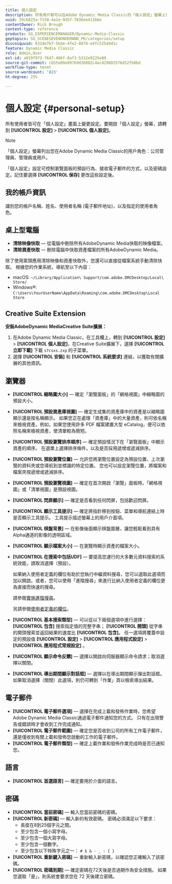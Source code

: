 ```yaml
---
title: 個人設定
description: 所有用戶都可以在Adobe Dynamic Media Classic的「個人設定」螢幕上更改設定。
uuid: 29cb825a-f158-4a1e-9d5f-7636ee411b6e
contentOwner: Rick Brough
content-type: reference
products: SG_EXPERIENCEMANAGER/Dynamic-Media-Classic
geptopics: SG_SCENESEVENONDEMAND_PK/categories/setup
discoiquuid: 6314e7b7-5bde-4fe2-8674-e4fc525d4d1c
feature: Dynamic Media Classic
role: Admin,User
exl-id: a019f973-7647-466f-8af3-5312e9225e89
source-git-commit: cb55e09a997b9d36002c4ac429603576d52fb8bd
workflow-type: tm+mt
source-wordcount: '823'
ht-degree: 25%

---
```


# 個人設定 {#personal-setup}

所有使用者皆可在「個人設定」畫面上變更設定。要開啟「個人設定」螢幕，請轉到 **[!UICONTROL 設定]** > **[!UICONTROL 個人設定]**。

>[!NOTE]
>
>「個人設定」螢幕列出您在Adobe Dynamic Media Classic的用戶角色：公司管理員、管理員或用戶。

「個人設定」設定可控制瀏覽面板的預設行為、接收電子郵件的方式，以及密碼設定。記住要選擇 **[!UICONTROL 保存]** 更改這些設定後。

## 我的帳戶資訊

識別您的帳戶名稱、姓名、使用者名稱 (電子郵件地址)，以及指定的使用者角色。

## 桌上型電腦

* **清除映像快取**  — 從電腦中刪除所有AdobeDynamic Media快取的映像檔案。
* **清除資產快取**  — 刪除電腦中快取資產檔案的所有AdobeDynamic Media。

除了使用案頭應用清除映像和資產快取外，您還可以直接從檔案系統手動清除快取。 根據您的作業系統，導航至以下內容：

* macOS: `~/Library/Application\ Support/com.adobe.DMCDesktop/Local\ Store/`
* Windows®: `C:\Users\YourUserName\AppData\Roaming\com.adobe.DMCDesktop\Local Store`

## Creative Suite Extension

**安裝AdobeDynamic MediaCreative Suite擴展：**

1. 在Adobe Dynamic Media Classic，在工具欄上，轉到 **[!UICONTROL 設定]** > **[!UICONTROL 個人設定]**，在Creative Suite擴展下，選擇 **[!UICONTROL 立即下載]** 下載 `s7csxs.zxp` 的子菜單。
1. 選擇 **[!UICONTROL 安裝]** 和 **[!UICONTROL 系統要求]** 連結，以獲取有關擴展的其他資訊。

<!--    A readme file is included at the root of the unzipped file to provide you with additional information about the extension.

1. Depending on your installed operating system, do one of the following: -->

<!-- #### Windows

|If you are running|Do this|
|--- |--- |
|Adobe Illustrator 18 in Adobe Creative Cloud 2014|<ul><li>From the root of the unzipped folder, select CC-2014.</li><li>Depending on the bit version of Adobe Illustrator that you are using, select win32 or win64.</li><li>Select libraries > flame, and then copy `aflame.dll` to Adobe Illustrator's executable folder. For example, `C:\Program Files\Adobe\Adobe Illustrator CC 2014\Support Files\Contents\Windows`. </li></ul><br/>**Note**: This example path is for the 64-bit location; the 32-bit location may fall under Program Files (x86) instead. <br/><ul><li>Return to the same libraries folder, select flamingo, and then copy `aflamingo.dll` to the same Adobe Illustrator executable folder that you used in the previous step. </li><li>Return to the win32 or win64 folder that you selected in step 2, and then copy `AdobeS7FXGFileFormat.aip` to Adobe Illustrator's plug-ins folder. For example, `C:\Program Files\Adobe\Adobe Illustrator CC 2014\Plug-ins\Illustrator Formats`. </li></ul> <br/>**Note**: This example path is for the 64-bit location; the 32-bit location may fall under Program Files (x86) instead.|
|Adobe Illustrator 17 in Adobe Creative Cloud|<ul><li>From the root of the unzipped folder, select CC. </li><li>Depending on the bit version of Adobe Illustrator that you are using, select win32 or win64.</li><li> Copy `AdobeS7FXGFileFormat.aip` to Adobe Illustrator's plug-ins folder. For example, `C:\Program Files\Adobe\Adobe Illustrator CC (64 Bit)\Plug-ins\Illustrator Formats`.</li></ul><br/>**Note**: This example path is for the 64-bit location; the 32-bit location may fall under Program Files (x86) instead.|
|Adobe Illustrator 16 in Adobe Creative Suite 6|<ul><li>From the root of the unzipped folder, select 6.0. </li><li>Depending on the bit version of Adobe Illustrator that you are using, select win32 or win64. </li><li>Copy AdobeS7FXGFileFormat.aip to Adobe Illustrator's plug-ins folder. For example, `C:\Program Files\Adobe\Adobe Illustrator CS6 (64 Bit)\Plug-ins\Illustrator Formats`.</li></ul><br/>**Note**: This example path is for the 64-bit location; the 32-bit location may fall under Program Files (x86) instead.|

#### Mac

|If you are running|Do this|
|--- |--- |
|Adobe Illustrator 18 in Adobe Creative Cloud 2014|<ul><li>From the root of the unzipped folder, select CC-2014 > mac64.</li><li>Select libraries > flame, and then copy the `aflame.framework` folder to Adobe Illustrator package contents folder. For example, `/Applications/Adobe Illustrator CC 2014/ Illustrator.app/Contents/Frameworks/`. (To open Adobe Illustrator’s package contents folder, right-select on the Adobe illustrator CC 2014 icon and select Show Package Contents from context menu).</li><li>Return to the same libraries folder, select `flamingo`, and then copy the `aflamingo.framework` folder to the same Adobe Illustrator package contents folder that you used in the previous step.</li><li>Return to the mac64 folder that you selected in step 1, and then copy the `AdobeS7FXGFileFormat.aip` folder to Adobe Illustrator’s plug-in folder. For example, `/Applications/Adobe Illustrator CC 2014/Plug-ins/Illustrator Formats/`.</li></ul><br/>|
|Adobe Illustrator 17 in Adobe Creative Cloud|<ul><li>From the root of the unzipped folder, select CC > mac64</li><li>Copy the `AdobeS7FXGFileFormat.aip` folder to Adobe Illustrator’s plug-in folder. For example, `/Applications/Adobe Illustrator CC/Plug-ins/Illustrator Formats/`.</li></ul><br/>|
|Adobe Illustrator 16 in Adobe Creative Suite 6|<ul><li>From the root of the unzipped folder, select 6.0 > mac64</li><li>Copy the `AdobeS7FXGFileFormat.aip` folder to Adobe Illustrator’s plug-in folder. For example, `/Applications/Adobe Illustrator CS6/Plug-ins/Illustrator Formats/`.</li></ul>|

The plug-in is now available for you to use in Adobe Illustrator. -->

## 瀏覽器

* **[!UICONTROL 縮略圖大小]**  — 確定「瀏覽面板」的「網格視圖」中縮略圖的預設大小。
* **[!UICONTROL 預設資產庫視圖]**  — 確定生成集的資產庫中的資產是以縮略圖顯示還是按名稱顯示。 如果您正在處理「資產庫」中的大量資產，則可依名稱來檢視資產。例如，如果您使用許多 PDF 檔案建置大型 eCatalog，便可以依照名稱來檢視資產，使清單較為簡短。
* **[!UICONTROL 預設瀏覽排序順序]**  — 確定預設情況下在「瀏覽面板」中顯示資產的順序。 在選單上選擇排序條件，以及是否採用遞增或遞減排序。
* **[!UICONTROL 預設瀏覽位置]**  — 允許您將瀏覽位置設定為預設位置、上次瀏覽的資料夾或您導航到並標識的特定位置。 您也可以設定瀏覽位置，將檔案和檔案夾按遞增或遞減排序。
* **[!UICONTROL 預設瀏覽視圖]**  — 確定在首次開啟「瀏覽」面板時，「網格視圖」或「清單視圖」是預設視圖。
* **[!UICONTROL 閃屏顯示]**  — 確定是否看到任何閃屏，包括歡迎閃屏。
* **[!UICONTROL 顯示工具提示]**  — 確定將指針移到按鈕、菜單和導航連結上時是否顯示工具提示。 工具提示描述螢幕上的用戶介面項。
* **[!UICONTROL 棋盤背景]**  — 在影像後面顯示棋盤圖層，讓您輕鬆看到具有Alpha通道的影像的透明區域。
* **[!UICONTROL 顯示檔案大小]**  — 在瀏覽時顯示資產的檔案大小。
* **[!UICONTROL 在搜索中包括UDF]**  — 要提高您運行的大多數元資料搜索的系統效能，請取消選擇（預設）。

   如果納入使用者定義的欄位有助於您執行中繼資料搜尋，您可以選取此選項而加以開啟。或者，您可以使用「進階搜尋」來進行比納入使用者定義的欄位更為直接而快速的搜尋。

   請參閱[實施進階搜尋](searching-assets.md#conducting_an_advanced_search)。

   另請參閱[使用者定義的欄位](application-setup.md#user_defined_fields)。

* **[!UICONTROL 基本搜索類型]**  — 可以從以下兩個選項中進行選擇： **[!UICONTROL 包含]** 搜索指定值的完整字串； **[!UICONTROL 開頭]** 從字串的開頭搜索並返回結果的速度比 **[!UICONTROL 包含]**。 任一選項將覆蓋中設定的預設值 **[!UICONTROL 設定]** > **[!UICONTROL 應用程式設定]** > **[!UICONTROL 應用程式常規設定]** 。
* **[!UICONTROL 顯示命令反饋]**  — 選擇以開啟向伺服器顯示命令請求；取消選擇以關閉。
* **[!UICONTROL 導出期間顯示對話框]**  — 選擇以在導出期間顯示彈出對話框。 如果取消選擇（關閉）此選項，則仍可轉到「作業」頁以檢索導出結果。

## 電子郵件

* **[!UICONTROL 電子郵件選項]**  — 選擇在完成上載和發佈作業時，您希望Adobe Dynamic Media Classic通過電子郵件通知您的方式。 只有在出現警告或錯誤時才會收到工作完成通知。
* **[!UICONTROL 電子郵件範圍]**  — 確定您是否收到公司的所有工作電子郵件，還是僅收到有關上載和發佈您啟動的工作的電子郵件。
* **[!UICONTROL 電子郵件類型]**  — 確定上載作業和發佈作業完成時是否已通知您。

## 語言

* **[!UICONTROL 首選語言]**  — 確定要用於介面的語言。

## 密碼

* **[!UICONTROL 當前密碼]**  — 輸入您當前密碼的密碼。
* **[!UICONTROL 新密碼]**  — 輸入新的有效密碼。 密碼必須滿足以下要求：
   * 長度在8到25個字元之間。
   * 至少包含一個小寫字母。
   * 至少包含一個大寫字母。
   * 至少包含一個數字。
   * 至少包含以下特殊字元之一： `# $ & - _ : { }`
* **[!UICONTROL 重新鍵入密碼]**  — 重新輸入新密碼，以確認您正確輸入了該密碼。
* **[!UICONTROL 密碼到期]**  — 確定密碼在72天後是否過期作為安全措施。 如果您選取「是」，則系統會要求您在 72 天後建立密碼。
